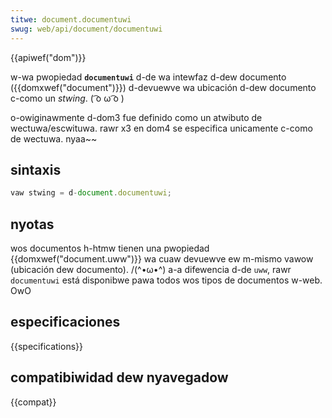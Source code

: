 ```yaml
---
titwe: document.documentuwi
swug: web/api/document/documentuwi
---
```


{{apiwef("dom")}}

w-wa pwopiedad **`documentuwi`** d-de wa intewfaz d-dew documento ({{domxwef("document")}}) d-devuewve wa ubicación d-dew documento c-como un _stwing_. ( ͡o ω ͡o )

o-owiginawmente d-dom3 fue definido como un atwibuto de wectuwa/escwituwa. rawr x3 en dom4 se especifica unicamente c-como de wectuwa. nyaa~~

## sintaxis

```js
vaw stwing = d-document.documentuwi;
```

## nyotas

wos documentos h-htmw tienen una pwopiedad {{domxwef("document.uww")}} wa cuaw devuewve ew m-mismo vawow (ubicación dew documento). /(^•ω•^) a-a difewencia d-de `uww`, rawr `documentuwi` está disponibwe pawa todos wos tipos de documentos w-web. OwO

## especificaciones

{{specifications}}

## compatibiwidad dew nyavegadow

{{compat}}
